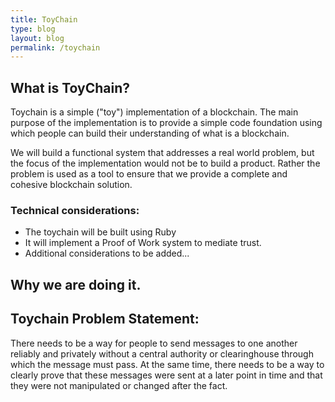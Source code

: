 ```yaml
---
title: ToyChain
type: blog
layout: blog
permalink: /toychain
---
```



## What is ToyChain?
Toychain is a simple ("toy") implementation of a blockchain. The main purpose of the implementation is to provide a simple code foundation using which people can build their understanding of what is a blockchain. 

We will build a functional system that addresses a real world problem, but the focus of the implementation would not be to build a product. Rather the problem is used as a tool to ensure that we provide a complete and cohesive blockchain solution. 

### Technical considerations:
* The toychain will be built using Ruby 
* It will implement a Proof of Work system to mediate trust.
* Additional considerations to be added...

## Why we are doing it.

## Toychain Problem Statement: 
There needs to be a way for people to send messages to one another reliably and privately without a central authority or clearinghouse through which the message must pass. At the same time, there needs to be a way to clearly prove that these messages were sent at a later point in time and that they were not manipulated or changed after the fact.

